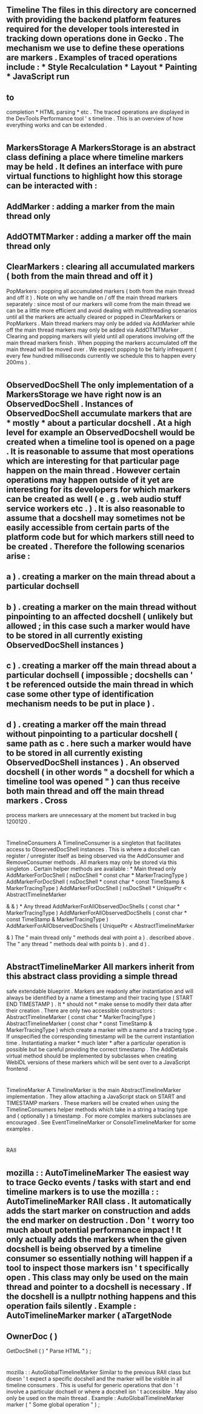 #
Timeline
The
files
in
this
directory
are
concerned
with
providing
the
backend
platform
features
required
for
the
developer
tools
interested
in
tracking
down
operations
done
in
Gecko
.
The
mechanism
we
use
to
define
these
operations
are
markers
.
Examples
of
traced
operations
include
:
*
Style
Recalculation
*
Layout
*
Painting
*
JavaScript
run
-
to
-
completion
*
HTML
parsing
*
etc
.
The
traced
operations
are
displayed
in
the
DevTools
Performance
tool
'
s
timeline
.
This
is
an
overview
of
how
everything
works
and
can
be
extended
.
#
#
MarkersStorage
A
MarkersStorage
is
an
abstract
class
defining
a
place
where
timeline
markers
may
be
held
.
It
defines
an
interface
with
pure
virtual
functions
to
highlight
how
this
storage
can
be
interacted
with
:
-
AddMarker
:
adding
a
marker
from
the
main
thread
only
-
AddOTMTMarker
:
adding
a
marker
off
the
main
thread
only
-
ClearMarkers
:
clearing
all
accumulated
markers
(
both
from
the
main
thread
and
off
it
)
-
PopMarkers
:
popping
all
accumulated
markers
(
both
from
the
main
thread
and
off
it
)
.
Note
on
why
we
handle
on
/
off
the
main
thread
markers
separately
:
since
most
of
our
markers
will
come
from
the
main
thread
we
can
be
a
little
more
efficient
and
avoid
dealing
with
multithreading
scenarios
until
all
the
markers
are
actually
cleared
or
popped
in
ClearMarkers
or
PopMarkers
.
Main
thread
markers
may
only
be
added
via
AddMarker
while
off
the
main
thread
markers
may
only
be
added
via
AddOTMTMarker
.
Clearing
and
popping
markers
will
yield
until
all
operations
involving
off
the
main
thread
markers
finish
.
When
popping
the
markers
accumulated
off
the
main
thread
will
be
moved
over
.
We
expect
popping
to
be
fairly
infrequent
(
every
few
hundred
milliseconds
currently
we
schedule
this
to
happen
every
200ms
)
.
#
#
ObservedDocShell
The
only
implementation
of
a
MarkersStorage
we
have
right
now
is
an
ObservedDocShell
.
Instances
of
ObservedDocShell
accumulate
markers
that
are
*
mostly
*
about
a
particular
docshell
.
At
a
high
level
for
example
an
ObservedDocshell
would
be
created
when
a
timeline
tool
is
opened
on
a
page
.
It
is
reasonable
to
assume
that
most
operations
which
are
interesting
for
that
particular
page
happen
on
the
main
thread
.
However
certain
operations
may
happen
outside
of
it
yet
are
interesting
for
its
developers
for
which
markers
can
be
created
as
well
(
e
.
g
.
web
audio
stuff
service
workers
etc
.
)
.
It
is
also
reasonable
to
assume
that
a
docshell
may
sometimes
not
be
easily
accessible
from
certain
parts
of
the
platform
code
but
for
which
markers
still
need
to
be
created
.
Therefore
the
following
scenarios
arise
:
-
a
)
.
creating
a
marker
on
the
main
thread
about
a
particular
dochsell
-
b
)
.
creating
a
marker
on
the
main
thread
without
pinpointing
to
an
affected
docshell
(
unlikely
but
allowed
;
in
this
case
such
a
marker
would
have
to
be
stored
in
all
currently
existing
ObservedDocShell
instances
)
-
c
)
.
creating
a
marker
off
the
main
thread
about
a
particular
dochsell
(
impossible
;
docshells
can
'
t
be
referenced
outside
the
main
thread
in
which
case
some
other
type
of
identification
mechanism
needs
to
be
put
in
place
)
.
-
d
)
.
creating
a
marker
off
the
main
thread
without
pinpointing
to
a
particular
docshell
(
same
path
as
c
.
here
such
a
marker
would
have
to
be
stored
in
all
currently
existing
ObservedDocShell
instances
)
.
An
observed
docshell
(
in
other
words
"
a
docshell
for
which
a
timeline
tool
was
opened
"
)
can
thus
receive
both
main
thread
and
off
the
main
thread
markers
.
Cross
-
process
markers
are
unnecessary
at
the
moment
but
tracked
in
bug
1200120
.
#
#
TimelineConsumers
A
TimelineConsumer
is
a
singleton
that
facilitates
access
to
ObservedDocShell
instances
.
This
is
where
a
docshell
can
register
/
unregister
itself
as
being
observed
via
the
AddConsumer
and
RemoveConsumer
methods
.
All
markers
may
only
be
stored
via
this
singleton
.
Certain
helper
methods
are
available
:
*
Main
thread
only
AddMarkerForDocShell
(
nsDocShell
*
const
char
*
MarkerTracingType
)
AddMarkerForDocShell
(
nsDocShell
*
const
char
*
const
TimeStamp
&
MarkerTracingType
)
AddMarkerForDocShell
(
nsDocShell
*
UniquePtr
<
AbstractTimelineMarker
>
&
&
)
*
Any
thread
AddMarkerForAllObservedDocShells
(
const
char
*
MarkerTracingType
)
AddMarkerForAllObservedDocShells
(
const
char
*
const
TimeStamp
&
MarkerTracingType
)
AddMarkerForAllObservedDocShells
(
UniquePtr
<
AbstractTimelineMarker
>
&
)
The
"
main
thread
only
"
methods
deal
with
point
a
)
.
described
above
.
The
"
any
thread
"
methods
deal
with
points
b
)
.
and
d
)
.
#
#
AbstractTimelineMarker
All
markers
inherit
from
this
abstract
class
providing
a
simple
thread
-
safe
extendable
blueprint
.
Markers
are
readonly
after
instantiation
and
will
always
be
identified
by
a
name
a
timestamp
and
their
tracing
type
(
START
END
TIMESTAMP
)
.
It
*
should
not
*
make
sense
to
modify
their
data
after
their
creation
.
There
are
only
two
accessible
constructors
:
AbstractTimelineMarker
(
const
char
*
MarkerTracingType
)
AbstractTimelineMarker
(
const
char
*
const
TimeStamp
&
MarkerTracingType
)
which
create
a
marker
with
a
name
and
a
tracing
type
.
If
unspecified
the
corresponding
timestamp
will
be
the
current
instantiation
time
.
Instantiating
a
marker
*
much
later
*
after
a
particular
operation
is
possible
but
be
careful
providing
the
correct
timestamp
.
The
AddDetails
virtual
method
should
be
implemented
by
subclasses
when
creating
WebIDL
versions
of
these
markers
which
will
be
sent
over
to
a
JavaScript
frontend
.
#
#
TimelineMarker
A
TimelineMarker
is
the
main
AbstractTimelineMarker
implementation
.
They
allow
attaching
a
JavaScript
stack
on
START
and
TIMESTAMP
markers
.
These
markers
will
be
created
when
using
the
TimelineConsumers
helper
methods
which
take
in
a
string
a
tracing
type
and
(
optionally
)
a
timestamp
.
For
more
complex
markers
subclasses
are
encouraged
.
See
EventTimelineMarker
or
ConsoleTimelineMarker
for
some
examples
.
#
#
RAII
#
#
#
mozilla
:
:
AutoTimelineMarker
The
easiest
way
to
trace
Gecko
events
/
tasks
with
start
and
end
timeline
markers
is
to
use
the
mozilla
:
:
AutoTimelineMarker
RAII
class
.
It
automatically
adds
the
start
marker
on
construction
and
adds
the
end
marker
on
destruction
.
Don
'
t
worry
too
much
about
potential
performance
impact
!
It
only
actually
adds
the
markers
when
the
given
docshell
is
being
observed
by
a
timeline
consumer
so
essentially
nothing
will
happen
if
a
tool
to
inspect
those
markers
isn
'
t
specifically
open
.
This
class
may
only
be
used
on
the
main
thread
and
pointer
to
a
docshell
is
necessary
.
If
the
docshell
is
a
nullptr
nothing
happens
and
this
operation
fails
silently
.
Example
:
AutoTimelineMarker
marker
(
aTargetNode
-
>
OwnerDoc
(
)
-
>
GetDocShell
(
)
"
Parse
HTML
"
)
;
#
#
#
mozilla
:
:
AutoGlobalTimelineMarker
Similar
to
the
previous
RAII
class
but
doesn
'
t
expect
a
specific
docshell
and
the
marker
will
be
visible
in
all
timeline
consumers
.
This
is
useful
for
generic
operations
that
don
'
t
involve
a
particular
dochsell
or
where
a
docshell
isn
'
t
accessible
.
May
also
only
be
used
on
the
main
thread
.
Example
:
AutoGlobalTimelineMarker
marker
(
"
Some
global
operation
"
)
;
